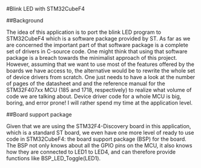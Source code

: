 #Blink LED with STM32CubeF4

##Background

The idea of this application is to port the blink LED program to STM32CubeF4
which is a software package provided by ST. As far as we are concerned the
important part of that software package is a complete set of drivers in C-source
code. One might think that using that software package is a breach towards the
minimalist approach of this project. However, assuming that we want to use most
of the features offered by the boards we have access to, the alternative would
be to rewrite the whole set of device drivers from scratch. One just needs to
have a look at the number of pages of the datasheet and and the reference manual
for the STM32F407xx MCU (185 and 1718, respectively) to realize what volume of
code we are talking about. Device driver code for a whole MCU is big, boring,
and error prone! I will rather spend my time at the application level.

##Board support package

Given that we are using the STM32F4-Discovery board in this application, which
is a standard ST board, we even have one more level of ready to use code in
STM32CubeF4: the board support package (BSP) for the board. The BSP not only
knows about all the GPIO pins on the MCU, it also knows how they are connected
to LED1 to LED4, and can therefore provide functions like BSP_LED_Toggle(LED1).

